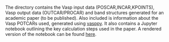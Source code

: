 The directory contains the Vasp input data (POSCAR,INCAR,KPOINTS), Vasp output data (OUTCAR/PROCAR) and band structures generated for an academic paper (to be published). Also included is information about the Vasp POTCARs used, generated using [vasppy](https://github.com/bjmorgan/vasppy/blob/master/vasppy/scripts/potcar_spec.py).
It also contains a Jupyter notebook outlining the key calculation steps used in the paper.
A rendered version of the notebook can be found [here](https://nbviewer.jupyter.org/github/lucydot/effmass/blob/master/paper/notebook.ipynb).
